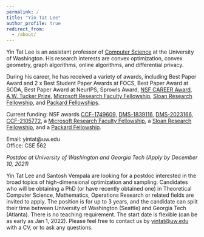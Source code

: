 ```yaml
---
permalink: /
title: "Yin Tat Lee"
author_profile: true
redirect_from: 
  - /about/
---
```



Yin Tat Lee is an assistant professor of [Computer Science](https://www.cs.washington.edu/) at the University of Washington<!--and a visiting researcher in [Microsoft Research AI](https://www.microsoft.com/en-us/research/group/mlog/)-->. His research interests are convex optimization, convex geometry, graph algorithms, online algorithms, and differential privacy.

During his career, he has received a variety of awards, including Best Paper Award and 2 x Best Student Paper Awards at FOCS, Best Paper Award at SODA, Best Paper Award at NeurIPS, Sprowls Award, [NSF CAREER Award](https://www.nsf.gov/awardsearch/showAward?AWD_ID=1749609), [A.W. Tucker Prize](http://www.mathopt.org/?nav=tucker), [Microsoft Research Faculty Fellowship](https://www.microsoft.com/en-us/research/academic-program/faculty-fellowship/), [Sloan Research Fellowship](https://sloan.org/fellowships/), and [Packard Fellowships](https://www.packard.org/what-we-fund/science/packard-fellowships-for-science-and-engineering/).

Current funding: NSF awards [CCF-1749609](https://www.nsf.gov/awardsearch/showAward?AWD_ID=1749609), [DMS-1839116](https://www.nsf.gov/awardsearch/showAward?AWD_ID=1839116), [DMS-2023166](https://www.nsf.gov/awardsearch/showAward?AWD_ID=2023166), [CCF-2105772](https://www.nsf.gov/awardsearch/showAward?AWD_ID=2105772), a [Microsoft Research Faculty Fellowship](https://www.microsoft.com/en-us/research/academic-program/faculty-fellowship/), a [Sloan Research Fellowship](https://sloan.org/fellowships/), and a [Packard Fellowship](https://www.packard.org/what-we-fund/science/packard-fellowships-for-science-and-engineering/).
<!--CCF-1740551-->
Email: yintat@<span style="display: none;">ignoreme-</span>uw.edu<br>
Office: CSE 562


*Postdoc at University of Washington and Georgia Tech (Apply by December 10, 2021)*

Yin Tat Lee and Santosh Vempala are looking for a postdoc interested in the broad topics of high-dimensional optimization and sampling. Candidates who will be obtaining a PhD (or have recently obtained one) in Theoretical Computer Science, Mathematics, Operations Research or related fields are invited to apply. The position is for up to 3 years, and the candidate can split their time between University of Washington (Seattle) and Georgia Tech (Atlanta). There is no teaching requirement. The start date is flexible (can be as early as Jan 1, 2022). Please feel free to contact us by yintat@uw.edu with a CV, or to ask any questions.


